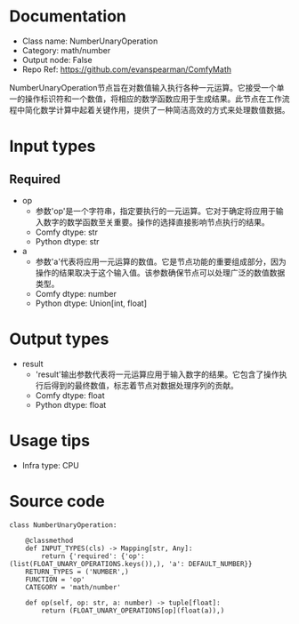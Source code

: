 # Documentation
- Class name: NumberUnaryOperation
- Category: math/number
- Output node: False
- Repo Ref: https://github.com/evanspearman/ComfyMath

NumberUnaryOperation节点旨在对数值输入执行各种一元运算。它接受一个单一的操作标识符和一个数值，将相应的数学函数应用于生成结果。此节点在工作流程中简化数学计算中起着关键作用，提供了一种简洁高效的方式来处理数值数据。

# Input types
## Required
- op
    - 参数'op'是一个字符串，指定要执行的一元运算。它对于确定将应用于输入数字的数学函数至关重要。操作的选择直接影响节点执行的结果。
    - Comfy dtype: str
    - Python dtype: str
- a
    - 参数'a'代表将应用一元运算的数值。它是节点功能的重要组成部分，因为操作的结果取决于这个输入值。该参数确保节点可以处理广泛的数值数据类型。
    - Comfy dtype: number
    - Python dtype: Union[int, float]

# Output types
- result
    - 'result'输出参数代表将一元运算应用于输入数字的结果。它包含了操作执行后得到的最终数值，标志着节点对数据处理序列的贡献。
    - Comfy dtype: float
    - Python dtype: float

# Usage tips
- Infra type: CPU

# Source code
```
class NumberUnaryOperation:

    @classmethod
    def INPUT_TYPES(cls) -> Mapping[str, Any]:
        return {'required': {'op': (list(FLOAT_UNARY_OPERATIONS.keys()),), 'a': DEFAULT_NUMBER}}
    RETURN_TYPES = ('NUMBER',)
    FUNCTION = 'op'
    CATEGORY = 'math/number'

    def op(self, op: str, a: number) -> tuple[float]:
        return (FLOAT_UNARY_OPERATIONS[op](float(a)),)
```